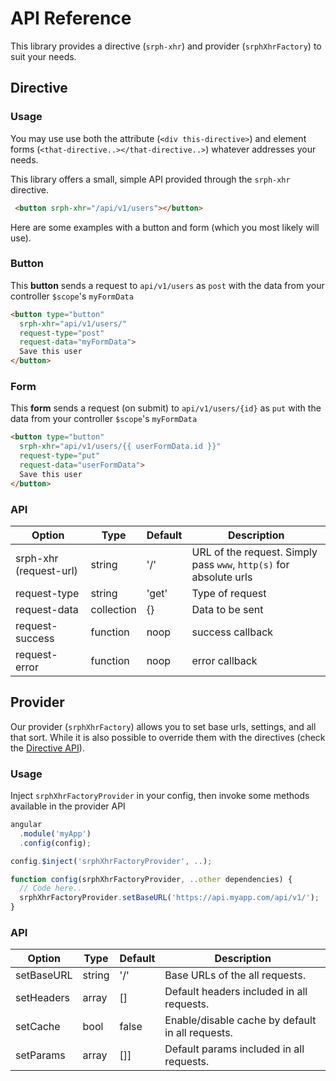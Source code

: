API Reference
=====

This library provides a directive (```srph-xhr```) and provider (```srphXhrFactory```) to suit your needs.

## Directive

### Usage

You may use use both the attribute (```<div this-directive>```) and element forms (```<that-directive..></that-directive..>```) whatever addresses your needs.

This library offers a small, simple API provided through the ```srph-xhr``` directive.

```html
 <button srph-xhr="/api/v1/users"></button>
```

Here are some examples with a button and form (which you most likely will use).

### Button

This **button** sends a request to ```api/v1/users``` as ```post``` with the data from your controller ```$scope```'s ```myFormData```

```html
<button type="button"
  srph-xhr="api/v1/users/"
  request-type="post"
  request-data="myFormData">
  Save this user
</button>
```

### Form

This **form** sends a request (on submit) to ```api/v1/users/{id}``` as ```put``` with the data from your controller ```$scope```'s ```myFormData```

```html
<button type="button"
  srph-xhr="api/v1/users/{{ userFormData.id }}"
  request-type="put"
  request-data="userFormData">
  Save this user
</button>
```

### API

Option | Type | Default | Description
------ | ---- | ------- | -----------
srph-xhr (request-url) | string | '/' | URL of the request. Simply pass ```www```, ```http(s)``` for absolute urls
request-type | string | 'get' | Type of request
request-data | collection | {} | Data to be sent
request-success | function | noop | success callback
request-error | function | noop | error callback

## Provider

Our provider (```srphXhrFactory```) allows you to set base urls, settings, and all that sort. While it is also possible to override them with the directives (check the [Directive API](#api-reference-directive-api)).

### Usage

Inject ```srphXhrFactoryProvider``` in your config, then invoke some methods available in the provider API

```javascript
angular
  .module('myApp')
  .config(config);

config.$inject('srphXhrFactoryProvider', ..);

function config(srphXhrFactoryProvider, ..other dependencies) {
  // Code here..
  srphXhrFactoryProvider.setBaseURL('https://api.myapp.com/api/v1/');
}
```

### API

Option | Type | Default | Description
------ | ---- | ------- | -----------
setBaseURL | string | '/' | Base URLs of the all requests.
setHeaders | array | [] | Default headers included in all requests.
setCache | bool | false | Enable/disable cache by default in all requests.
setParams | array | []] | Default params included in all requests.
